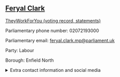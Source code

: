 ## <a href="https://members.parliament.uk/member/4822/contact">Feryal Clark</a>

<a href="https://www.theyworkforyou.com/mp/25896/feryal_clark/enfield_north">TheyWorkForYou (voting record, statements)</a> 

Parliamentary phone number: 02072193000 

Parliamentary email: feryal.clark.mp@parliament.uk 

Party: Labour 

Borough: Enfield North 

<details><summary>Extra contact information and social media</summary> 
<li>Website: https://www.feryalclark.co.uk/</li>
<li>Twitter: https://twitter.com/FeryalClark</li>
<li>Constituency office phone number: 02088044543</li>
<li>Constituency office email: feryal.clark.mp@parliament.uk</li>
<li>Facebook: https://www.facebook.com/FeryalEnfieldNorth</li>
<li>Instagram:</li>
<li>Youtube:</li>
<li>Linkedin:</li>
<li>Government department phone number:</li>
<li>Government department email:</li>
<li>Threads:</li>
<li>Party office phone number:</li>
<li>Party office email:</li>
<li>Tiktok:</li>
</details>